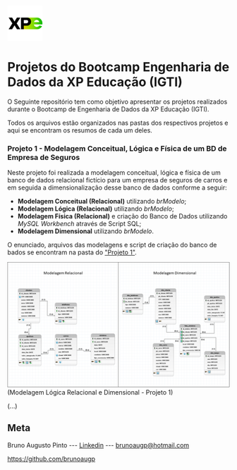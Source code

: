  <img src="logo_xp.png" width="80">
 
 # Projetos do Bootcamp Engenharia de Dados da XP Educação (IGTI) 

O Seguinte repositório tem como objetivo apresentar os projetos realizados durante o Bootcamp de Engenharia de Dados da XP Educação (IGTI).

Todos os arquivos estão organizados nas pastas dos respectivos projetos e aqui se encontram os resumos de cada um deles.

<!-- colocar screenshoot do seu projeto -->

### Projeto 1 - Modelagem Conceitual, Lógica e Física de um BD de Empresa de Seguros

Neste projeto foi realizada a modelagem conceitual, lógica e física de um banco de dados relacional fictício para um empresa de seguros de carros e em seguida a dimensionalização desse banco de dados conforme a seguir:

* **Modelagem Conceitual (Relacional)** utilizando _brModelo_;
* **Modelagem Lógica (Relacional)** utilizando _brModelo_;
* **Modelagem Física (Relacional)** e criação do Banco de Dados utilizando _MySQL Workbench_ através de Script SQL;
* **Modelagem Dimensional** utilizando _brModelo_.

O enunciado, arquivos das modelagens e script de criação do banco de bados se encontram na pasta do ["Projeto 1"](https://github.com/brunoaugp/bootcamp_eng_dados/tree/master/Projeto1 "Link Projeto1").


![imagem1](img_modelagem.png "Modelagem Física")
(Modelagem Lógica Relacional e Dimensional - Projeto 1)

(...)

## Meta

Bruno Augusto Pinto --- [Linkedin](https://www.linkedin.com/in/brunoaugp/) --- brunoaugp@hotmail.com

<https://github.com/brunoaugp>


